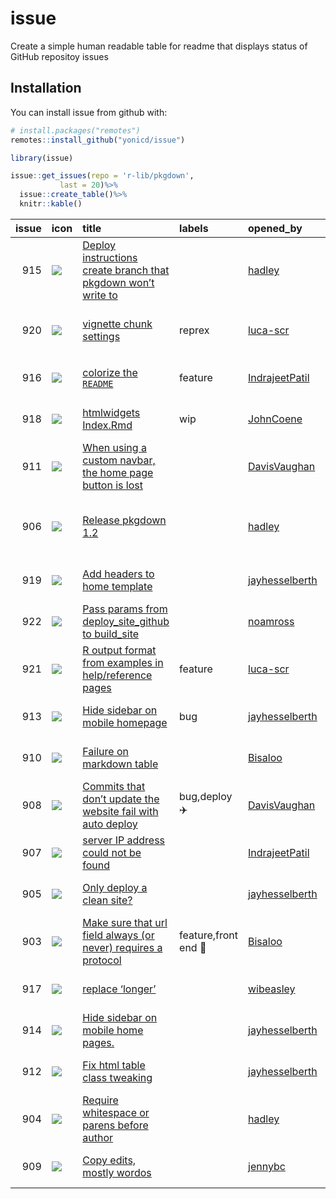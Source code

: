 
<!-- README.md is generated from README.Rmd. Please edit that file -->

# issue

Create a simple human readable table for readme that displays status of
GitHub repositoy issues

## Installation

You can install issue from github with:

``` r
# install.packages("remotes")
remotes::install_github("yonicd/issue")
```

``` r
library(issue)
```

``` r
issue::get_issues(repo = 'r-lib/pkgdown',
           last = 20)%>%
  issue::create_table()%>%
  knitr::kable()
```

| issue | icon                                                                                                                                         | title                                                                                                                                                                                                                                                                                                                                 | labels                    | opened\_by                                          | comments | comments\_users                                                                                                                                                                                                                                                                                                                                                                                                                                                                                                                                                                                                                                                                                                                                                                                                                                                                                                                                                                                                                                                                                                                                                                                                                                                                                                                               | assigned\_to | created             | updated             | closed              |
| ----: | :------------------------------------------------------------------------------------------------------------------------------------------- | :------------------------------------------------------------------------------------------------------------------------------------------------------------------------------------------------------------------------------------------------------------------------------------------------------------------------------------ | :------------------------ | :-------------------------------------------------- | :------- | :-------------------------------------------------------------------------------------------------------------------------------------------------------------------------------------------------------------------------------------------------------------------------------------------------------------------------------------------------------------------------------------------------------------------------------------------------------------------------------------------------------------------------------------------------------------------------------------------------------------------------------------------------------------------------------------------------------------------------------------------------------------------------------------------------------------------------------------------------------------------------------------------------------------------------------------------------------------------------------------------------------------------------------------------------------------------------------------------------------------------------------------------------------------------------------------------------------------------------------------------------------------------------------------------------------------------------------------------- | :----------- | :------------------ | :------------------ | :------------------ |
|   915 | <span title="Open Issue"><img src="https://github.com/yonicd/issue/blob/master/inst/icons/issue-opened.png?raw=true"></span>                 | <span title="Because `README.md` is not on the whitelist. Should change to &#39;CNAME&#39;? Or adjust `is_non_pkgdown_site`?">[Deploy instructions create branch that pkgdown won’t write to](https://github.com/r-lib/pkgdown/issues/915)</span>                                                                                     |                           | [hadley](https://github.com/hadley)                 | 2        | <span title="And recommend doing it outside of outside to avoid `.Rproj.user` issues">[hadley](https://github.com/r-lib/pkgdown/issues/915#issuecomment-441075673)</span>, <span title="If we adjust the suggestion for initialization to this:...">[jayhesselberth](https://github.com/r-lib/pkgdown/issues/915#issuecomment-442421868)</span>                                                                                                                                                                                                                                                                                                                                                                                                                                                                                                                                                                                                                                                                                                                                                                                                                                                                                                                                                                                               |              | 2018-11-22 16:15:06 | 2018-11-28 11:57:15 | NA                  |
|   920 | <span title="Open Issue"><img src="https://github.com/yonicd/issue/blob/master/inst/icons/issue-opened.png?raw=true"></span>                 | <span title="In package vignettes I usually set some defaults for chunks, such as:...">[vignette chunk settings](https://github.com/r-lib/pkgdown/issues/920)</span>                                                                                                                                                                  | reprex                    | [luca-scr](https://github.com/luca-scr)             | 4        | <span title="You can update site-wide figure settings in the [yaml config](https://pkgdown.r-lib.org/reference/build_articles.html#figures).">[jayhesselberth](https://github.com/r-lib/pkgdown/issues/920#issuecomment-441631577)</span>, <span title="Thanks for your reply. It seems that the settings about figure in yaml file have effect only on graphs produced by the examples in help pages, but not on graphs produced by vignettes. Furthermore, as mentioned above, settings specified using `opts_chunk$set` are not respected when the vignette is build for the website.">[luca-scr](https://github.com/r-lib/pkgdown/issues/920#issuecomment-441636730)</span>, <span title="I&#39;m surprised this doesn&#39;t have an effect on vignettes as it&#39;s documented in the `build_articles()` section. Can you generate [a reprex](https://github.com/r-lib/pkgdown/blob/master/.github/CONTRIBUTING.md#package-reprexes)?">[jayhesselberth](https://github.com/r-lib/pkgdown/issues/920#issuecomment-441647694)</span>, <span title="You may find at this link https://www.dropbox.com/s/novinalqxo6w4cr/test.zip?dl=0 a simple reproducible example of an R package with website and vignette created using pkgdown::build_site()...">[luca-scr](https://github.com/r-lib/pkgdown/issues/920#issuecomment-441815547)</span> |              | 2018-11-26 08:05:44 | 2018-11-26 22:01:13 | NA                  |
|   916 | <span title="Open Issue"><img src="https://github.com/yonicd/issue/blob/master/inst/icons/issue-opened.png?raw=true"></span>                 | <span title="With the new release, all `tibble` and `crayon` text are displayed in color in `reference` and `articles`, but the output in `README` files on homepage isn&#39;t. ...">[colorize the `README`](https://github.com/r-lib/pkgdown/issues/916)</span>                                                                      | feature                   | [IndrajeetPatil](https://github.com/IndrajeetPatil) | 0        |                                                                                                                                                                                                                                                                                                                                                                                                                                                                                                                                                                                                                                                                                                                                                                                                                                                                                                                                                                                                                                                                                                                                                                                                                                                                                                                                               |              | 2018-11-22 17:36:29 | 2018-11-26 18:33:07 | NA                  |
|   918 | <span title="Open Issue"><img src="https://github.com/yonicd/issue/blob/master/inst/icons/issue-opened.png?raw=true"></span>                 | <span title="It seems htmlwidgets&#39; dependencies are no longer included in the `index.Rmd`, and thus do not display....">[htmlwidgets Index.Rmd](https://github.com/r-lib/pkgdown/issues/918)</span>                                                                                                                               | wip                       | [JohnCoene](https://github.com/JohnCoene)           | 1        | <span title="This might be another bug caused by #834?">[jayhesselberth](https://github.com/r-lib/pkgdown/issues/918#issuecomment-441397574)</span>                                                                                                                                                                                                                                                                                                                                                                                                                                                                                                                                                                                                                                                                                                                                                                                                                                                                                                                                                                                                                                                                                                                                                                                           |              | 2018-11-24 20:34:22 | 2018-11-26 14:08:24 | NA                  |
|   911 | <span title="Open Issue"><img src="https://github.com/yonicd/issue/blob/master/inst/icons/issue-opened.png?raw=true"></span>                 | <span title="One of two things is supposed to happen when you use a custom navbar, as ggplot2 does:...">[When using a custom navbar, the home page button is lost](https://github.com/r-lib/pkgdown/issues/911)</span>                                                                                                                |                           | [DavisVaughan](https://github.com/DavisVaughan)     | 1        | <span title="This bug was probably introduced when fixing #777">[hadley](https://github.com/r-lib/pkgdown/issues/911#issuecomment-440865907)</span>                                                                                                                                                                                                                                                                                                                                                                                                                                                                                                                                                                                                                                                                                                                                                                                                                                                                                                                                                                                                                                                                                                                                                                                           |              | 2018-11-21 18:02:36 | 2018-11-22 00:36:26 | NA                  |
|   906 | <span title="Open Issue"><img src="https://github.com/yonicd/issue/blob/master/inst/icons/issue-opened.png?raw=true"></span>                 | <span title="Prepare for release:...">[Release pkgdown 1.2](https://github.com/r-lib/pkgdown/issues/906)</span>                                                                                                                                                                                                                       |                           | [hadley](https://github.com/hadley)                 | 6        | <span title="@jayhesselberth everything looks good from my end. Do you see any reason that I shouldn&#39;t go ahead and submit to CRAN?">[hadley](https://github.com/r-lib/pkgdown/issues/906#issuecomment-440352906)</span>, <span title="Looks good, go for it.">[jayhesselberth](https://github.com/r-lib/pkgdown/issues/906#issuecomment-440356869)</span>, <span title="It&#39;s live!">[hadley](https://github.com/r-lib/pkgdown/issues/906#issuecomment-440434729)</span>, <span title="I&#39;ll work on the blog post when I&#39;m back from TG">[hadley](https://github.com/r-lib/pkgdown/issues/906#issuecomment-440435584)</span>, <span title="FYI the travis build that would have deployed the version 1.2.0 build at the main site was cancelled, I think because you quickly made the next commit that incremented version number. So now the dev site version is correct (1.2.0.9000), but the &#39;released&#39; site is still the old version number (1.1.0.9000)....">[jayhesselberth](https://github.com/r-lib/pkgdown/issues/906#issuecomment-440440476)</span>, <span title="Oh I didn’t think about that. Although I have a vague memory that a release also kicks off a build?">[hadley](https://github.com/r-lib/pkgdown/issues/906#issuecomment-440463147)</span>                                                  |              | 2018-11-20 15:57:19 | 2018-11-20 23:14:38 | NA                  |
|   919 | <span title="Pull Request Open"><img src="https://github.com/yonicd/issue/blob/master/inst/icons/pull-request-opened.png?raw=true"></span>   | <span title="Fixes #918">[Add headers to home template](https://github.com/r-lib/pkgdown/pull/919)</span>                                                                                                                                                                                                                             |                           | [jayhesselberth](https://github.com/jayhesselberth) | 2        | <span title="@hadley Before merging, can you check the `content-article.html` template to see if we need to copy anything else into the `content-home.html` template?...">[jayhesselberth](https://github.com/r-lib/pkgdown/pull/919#issuecomment-441398108)</span>, <span title="I don&#39;t think that block is currently used, but probably should be included for the sake of completeness.">[hadley](https://github.com/r-lib/pkgdown/pull/919#issuecomment-443551801)</span>                                                                                                                                                                                                                                                                                                                                                                                                                                                                                                                                                                                                                                                                                                                                                                                                                                                            |              | 2018-11-24 21:51:52 | 2018-12-02 23:35:43 | NA                  |
|   922 | <span title="Pull Request Open"><img src="https://github.com/yonicd/issue/blob/master/inst/icons/pull-request-opened.png?raw=true"></span>   | <span title="This PR allows parameters to be passed from `deploy_site_github()` to `build_site()`, which is the documented behavior but is not implemented.">[Pass params from deploy\_site\_github to build\_site](https://github.com/r-lib/pkgdown/pull/922)</span>                                                                 |                           | [noamross](https://github.com/noamross)             | 0        |                                                                                                                                                                                                                                                                                                                                                                                                                                                                                                                                                                                                                                                                                                                                                                                                                                                                                                                                                                                                                                                                                                                                                                                                                                                                                                                                               |              | 2018-11-29 11:56:16 | 2018-11-29 11:56:16 | NA                  |
|   921 | <span title="Closed Issue"><img src="https://github.com/yonicd/issue/blob/master/inst/icons/issue-closed.png?raw=true"></span>               | <span title="The R output from examples in help/reference pages is formatted as...">[R output format from examples in help/reference pages](https://github.com/r-lib/pkgdown/issues/921)</span>                                                                                                                                       | feature                   | [luca-scr](https://github.com/luca-scr)             | 5        | <span title="You mean use `##` instead of `#&gt;` for a comment character? That&#39;s the only different I see between your examples.">[jayhesselberth](https://github.com/r-lib/pkgdown/issues/921#issuecomment-441627967)</span>, <span title="yes, exactly.">[luca-scr](https://github.com/r-lib/pkgdown/issues/921#issuecomment-441628567)</span>, <span title="Would have to propagate an alternative prompt string through to `label_lines`....">[jayhesselberth](https://github.com/r-lib/pkgdown/issues/921#issuecomment-441631104)</span>, <span title="I don&#39;t think the benefit of implementing this feature is worth the cost, and I strongly prefer `#&gt;`.">[hadley](https://github.com/r-lib/pkgdown/issues/921#issuecomment-441726640)</span>, <span title="Hi Hadley, thanks for your reply. I can see your point. But, it would be really that hard to include a field in _pkgdown.yaml to set the comment string?...">[luca-scr](https://github.com/r-lib/pkgdown/issues/921#issuecomment-441818156)</span>                                                                                                                                                                                                                                                                                                           |              | 2018-11-26 08:12:40 | 2018-11-28 11:42:50 | 2018-11-28 11:42:50 |
|   913 | <span title="Closed Issue"><img src="https://github.com/yonicd/issue/blob/master/inst/icons/issue-closed.png?raw=true"></span>               | <span title="```css...">[Hide sidebar on mobile homepage](https://github.com/r-lib/pkgdown/issues/913)</span>                                                                                                                                                                                                                         | bug                       | [jayhesselberth](https://github.com/jayhesselberth) | 2        | <span title="Aren&#39;t we already doing that?">[hadley](https://github.com/r-lib/pkgdown/issues/913#issuecomment-440866154)</span>, <span title="This bug was introduced in #834....">[jayhesselberth](https://github.com/r-lib/pkgdown/issues/913#issuecomment-441065657)</span>                                                                                                                                                                                                                                                                                                                                                                                                                                                                                                                                                                                                                                                                                                                                                                                                                                                                                                                                                                                                                                                            |              | 2018-11-21 20:14:57 | 2018-11-22 15:55:54 | 2018-11-22 15:55:54 |
|   910 | <span title="Closed Issue"><img src="https://github.com/yonicd/issue/blob/master/inst/icons/issue-closed.png?raw=true"></span>               | <span title="Reprex-ish:...">[Failure on markdown table](https://github.com/r-lib/pkgdown/issues/910)</span>                                                                                                                                                                                                                          |                           | [Bisaloo](https://github.com/Bisaloo)               | 0        |                                                                                                                                                                                                                                                                                                                                                                                                                                                                                                                                                                                                                                                                                                                                                                                                                                                                                                                                                                                                                                                                                                                                                                                                                                                                                                                                               |              | 2018-11-21 16:31:12 | 2018-11-21 19:20:14 | 2018-11-21 19:20:14 |
|   908 | <span title="Closed Issue"><img src="https://github.com/yonicd/issue/blob/master/inst/icons/issue-closed.png?raw=true"></span>               | <span title="I made a commit that did not update any documentation, and that failed with:...">[Commits that don’t update the website fail with auto deploy](https://github.com/r-lib/pkgdown/issues/908)</span>                                                                                                                       | bug,deploy :airplane:     | [DavisVaughan](https://github.com/DavisVaughan)     | 1        | <span title="Alternatively, it looks like I could use the ` --allow-empty` parameter">[hadley](https://github.com/r-lib/pkgdown/issues/908#issuecomment-440334964)</span>                                                                                                                                                                                                                                                                                                                                                                                                                                                                                                                                                                                                                                                                                                                                                                                                                                                                                                                                                                                                                                                                                                                                                                     |              | 2018-11-20 16:17:26 | 2018-11-20 16:26:26 | 2018-11-20 16:26:25 |
|   907 | <span title="Closed Issue"><img src="https://github.com/yonicd/issue/blob/master/inst/icons/issue-closed.png?raw=true"></span>               | <span title="I am using `pkgdown` to create a website for a [repo](https://github.com/IndrajeetPatil/devtoolverse) and running `pkgdown::build_site()` works fine locally. But if I go to https://devtoolverse.com/, I get this error-...">[server IP address could not be found](https://github.com/r-lib/pkgdown/issues/907)</span> |                           | [IndrajeetPatil](https://github.com/IndrajeetPatil) | 1        | <span title="That sounds like a domain name configuration problem and hence is not a pkgdown problem.">[hadley](https://github.com/r-lib/pkgdown/issues/907#issuecomment-440331570)</span>                                                                                                                                                                                                                                                                                                                                                                                                                                                                                                                                                                                                                                                                                                                                                                                                                                                                                                                                                                                                                                                                                                                                                    |              | 2018-11-20 15:59:09 | 2018-11-20 16:15:51 | 2018-11-20 16:15:51 |
|   905 | <span title="Closed Issue"><img src="https://github.com/yonicd/issue/blob/master/inst/icons/issue-closed.png?raw=true"></span>               | <span title="The fix to the function linking bug (#889) is not being applied to pages on the dev branch. See [this page](https://pkgdown.r-lib.org/dev/articles/pkgdown.html) where `inst/CITATION` is still linking to rdocumentation.org....">[Only deploy a clean site?](https://github.com/r-lib/pkgdown/issues/905)</span>       |                           | [jayhesselberth](https://github.com/jayhesselberth) | 2        | <span title="Why do you think that cleaning is the problem? ">[hadley](https://github.com/r-lib/pkgdown/issues/905#issuecomment-440308303)</span>, <span title="I just rebuilt locally and I still see the problem.  The problem is I forgot `/` in the infix list. I&#39;ll fix momentarily.">[hadley](https://github.com/r-lib/pkgdown/issues/905#issuecomment-440308918)</span>                                                                                                                                                                                                                                                                                                                                                                                                                                                                                                                                                                                                                                                                                                                                                                                                                                                                                                                                                            |              | 2018-11-20 15:12:19 | 2018-11-20 15:17:04 | 2018-11-20 15:17:04 |
|   903 | <span title="Closed Issue"><img src="https://github.com/yonicd/issue/blob/master/inst/icons/issue-closed.png?raw=true"></span>               | <span title="As requested in https://github.com/tidyverse/ggplot2/pull/3006....">[Make sure that url field always (or never) requires a protocol](https://github.com/r-lib/pkgdown/issues/903)</span>                                                                                                                                 | feature,front end :tulip: | [Bisaloo](https://github.com/Bisaloo)               | 2        | <span title="GitHub cname, although I have a vague memory we strip it.">[hadley](https://github.com/r-lib/pkgdown/issues/903#issuecomment-439964411)</span>, <span title="The protocol is stripped from the url for the CNAME:...">[jayhesselberth](https://github.com/r-lib/pkgdown/issues/903#issuecomment-439966554)</span>                                                                                                                                                                                                                                                                                                                                                                                                                                                                                                                                                                                                                                                                                                                                                                                                                                                                                                                                                                                                                |              | 2018-11-19 16:46:40 | 2018-11-20 15:17:04 | 2018-11-20 15:17:04 |
|   917 | <span title="Merged Pull Request"><img src="https://github.com/yonicd/issue/blob/master/inst/icons/pull-request-merged.png?raw=true"></span> | <span title="&#39;longer&#39; was originally there: https://github.com/r-lib/pkgdown/commit/18e30a57aa7781808cb2cc18c6bae855201de9bb#diff-8312ad0561ef661716b48d09478362f3R3...">[replace ‘longer’](https://github.com/r-lib/pkgdown/pull/917)</span>                                                                                 |                           | [wibeasley](https://github.com/wibeasley)           | 0        |                                                                                                                                                                                                                                                                                                                                                                                                                                                                                                                                                                                                                                                                                                                                                                                                                                                                                                                                                                                                                                                                                                                                                                                                                                                                                                                                               |              | 2018-11-23 04:41:27 | 2018-11-23 14:12:40 | 2018-11-23 14:12:39 |
|   914 | <span title="Merged Pull Request"><img src="https://github.com/yonicd/issue/blob/master/inst/icons/pull-request-merged.png?raw=true"></span> | <span title="Fixes #913">[Hide sidebar on mobile home pages.](https://github.com/r-lib/pkgdown/pull/914)</span>                                                                                                                                                                                                                       |                           | [jayhesselberth](https://github.com/jayhesselberth) | 0        |                                                                                                                                                                                                                                                                                                                                                                                                                                                                                                                                                                                                                                                                                                                                                                                                                                                                                                                                                                                                                                                                                                                                                                                                                                                                                                                                               |              | 2018-11-22 15:43:52 | 2018-11-22 18:37:09 | 2018-11-22 15:55:54 |
|   912 | <span title="Merged Pull Request"><img src="https://github.com/yonicd/issue/blob/master/inst/icons/pull-request-merged.png?raw=true"></span> | <span title="Fixes #910. Closes #868.">[Fix html table class tweaking](https://github.com/r-lib/pkgdown/pull/912)</span>                                                                                                                                                                                                              |                           | [jayhesselberth](https://github.com/jayhesselberth) | 0        |                                                                                                                                                                                                                                                                                                                                                                                                                                                                                                                                                                                                                                                                                                                                                                                                                                                                                                                                                                                                                                                                                                                                                                                                                                                                                                                                               |              | 2018-11-21 18:49:12 | 2018-11-21 19:44:32 | 2018-11-21 19:20:14 |
|   904 | <span title="Merged Pull Request"><img src="https://github.com/yonicd/issue/blob/master/inst/icons/pull-request-merged.png?raw=true"></span> | <span title="Fixes #902">[Require whitespace or parens before author](https://github.com/r-lib/pkgdown/pull/904)</span>                                                                                                                                                                                                               |                           | [hadley](https://github.com/hadley)                 | 1        | <span title="Looks good to me!">[jayhesselberth](https://github.com/r-lib/pkgdown/pull/904#issuecomment-440093314)</span>                                                                                                                                                                                                                                                                                                                                                                                                                                                                                                                                                                                                                                                                                                                                                                                                                                                                                                                                                                                                                                                                                                                                                                                                                     |              | 2018-11-20 00:07:17 | 2018-11-20 22:03:02 | 2018-11-20 12:59:29 |
|   909 | <span title="Merged Pull Request"><img src="https://github.com/yonicd/issue/blob/master/inst/icons/pull-request-merged.png?raw=true"></span> | <span title="">[Copy edits, mostly wordos](https://github.com/r-lib/pkgdown/pull/909)</span>                                                                                                                                                                                                                                          |                           | [jennybc](https://github.com/jennybc)               | 1        | <span title="Thanks!">[jayhesselberth](https://github.com/r-lib/pkgdown/pull/909#issuecomment-440346159)</span>                                                                                                                                                                                                                                                                                                                                                                                                                                                                                                                                                                                                                                                                                                                                                                                                                                                                                                                                                                                                                                                                                                                                                                                                                               |              | 2018-11-20 16:52:15 | 2018-11-20 16:54:02 | 2018-11-20 16:53:58 |
